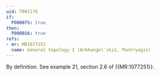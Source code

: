 ```yaml
---
uid: T001176
if:
  P000075: true
then:
  P000016: true
refs:
- mr: MR1077251
  name: General topology I (Arkhangelʹskiĭ, Pontryagin)
---
```


By definition.
See example 21, section 2.6 of {{MR:1077251}}.
